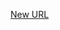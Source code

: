 



[New URL](../file-___home_harshil_Desktop_open-source_palisadoes_talawa_lib_widgets_event_date_time_tile/)


